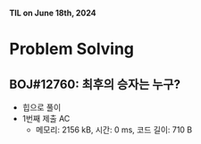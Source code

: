 **TIL on June 18th, 2024**

# Problem Solving
## BOJ#12760: 최후의 승자는 누구?
* 힙으로 풀이
* 1번째 제출 AC
    - 메모리: 2156 kB, 시간: 0 ms, 코드 길이: 710 B

